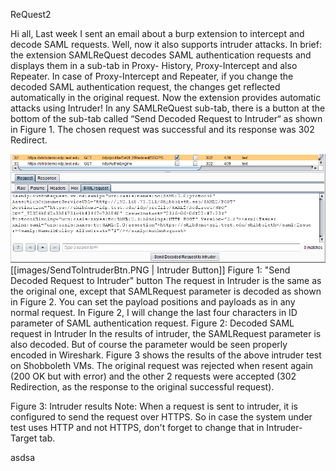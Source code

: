﻿ReQuest2

Hi all,
Last week I sent an email about a burp extension to intercept and decode SAML requests. Well, now it also supports intruder attacks.
In brief: the extension SAMLReQuest decodes SAML authentication requests and displays them in a sub-tab in Proxy- History, Proxy-Intercept and also Repeater. In case of Proxy-Intercept and Repeater, if you change the decoded SAML authentication request, the changes get reflected automatically in the original request.
Now the extension provides automatic attacks using Intruder!
In any SAMLReQuest sub-tab, there is a button at the bottom of the sub-tab called “Send Decoded Request to Intruder“ as shown in Figure 1. The chosen request was successful and its response was 302 Redirect.

![Figure 1](images/SendToIntruderBtn.PNG)
[[images/SendToIntruderBtn.PNG | Intruder Button]]
Figure 1: "Send Decoded Request to Intruder" button
The request in Intruder is the same as the original one, except that SAMLRequest parameter is decoded as shown in Figure 2. You can set the payload positions and payloads as in any normal request. In Figure 2, I will change the last four characters in ID parameter of SAML authentication request.
Figure 2: Decoded SAML request in Intruder
In the results of intruder, the SAMLRequest parameter is also decoded. But of course the parameter would be seen properly encoded in Wireshark.
Figure 3 shows the results of the above intruder test on Shobboleth VMs. The original request was rejected when resent again (200 OK but with error) and the other 2 requests were accepted (302 Redirection, as the response to the original successful request).

Figure 3: Intruder results
Note: When a request is sent to intruder, it is configured to send the request over HTTPS. So in case the system under test uses HTTP and not HTTPS, don't forget to change that in Intruder-Target tab.








asdsa

